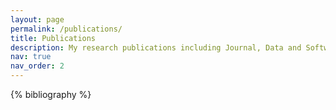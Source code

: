```yaml
---
layout: page
permalink: /publications/
title: Publications
description: My research publications including Journal, Data and Software in chronological order.
nav: true
nav_order: 2
---
```


<!-- _pages/publications.md -->
<div class="publications">

{% bibliography %}

</div>
